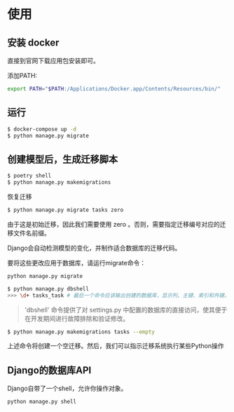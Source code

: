 # 使用 


## 安装 docker

直接到官网下载应用包安装即可。

添加PATH:

```sh
export PATH="$PATH:/Applications/Docker.app/Contents/Resources/bin/"
```

## 运行

```sh
$ docker-compose up -d 
$ python manage.py migrate
```

## 创建模型后，生成迁移脚本

```sh
$ poetry shell
$ python manage.py makemigrations
```

恢复迁移
```sh
$ python manage.py migrate tasks zero
```
由于这是初始迁移，因此我们需要使用 zero 。否则，需要指定迁移编号对应的迁移文件名前缀。

Django会自动检测模型的变化，并制作适合数据库的迁移代码。

要将这些更改应用于数据库，请运行migrate命令：

```sh
python manage.py migrate
```

```sh
$ python manage.py dbshell
>>> \d+ tasks_task # 最后一个命令应该输出创建的数据库，显示列、主键、索引和外键。
```

> 'dbshell' 命令提供了对 settings.py 中配置的数据库的直接访问，使其便于在开发期间进行故障排除和验证修改。


```sh
$ python manage.py makemigrations tasks --empty
```

上述命令将创建一个空迁移。然后，我们可以指示迁移系统执行某些Python操作




## Django的数据库API

Django自带了一个shell，允许你操作对象。

```sh
python manage.py shell
```











